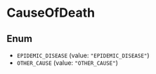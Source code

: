 # CauseOfDeath

## Enum

* `EPIDEMIC_DISEASE` (value: `"EPIDEMIC_DISEASE"`)
* `OTHER_CAUSE` (value: `"OTHER_CAUSE"`)
